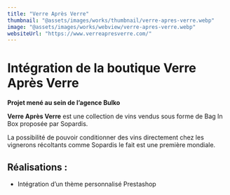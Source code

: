 ```yaml
---
title: "Verre Après Verre"
thumbnail: "@assets/images/works/thumbnail/verre-apres-verre.webp"
image: "@assets/images/works/webview/verre-apres-verre.webp"
websiteUrl: "https://www.verreapresverre.com/"
---
```


# Intégration de la boutique Verre Après Verre

**Projet mené au sein de l’agence Bulko**

**Verre Après Verre** est une collection de vins vendus sous forme de Bag In Box proposée par Sopardis.  

La possibilité de pouvoir conditionner des vins directement chez les vignerons récoltants comme Sopardis le fait est une première mondiale.

## Réalisations :

- Intégration d’un thème personnalisé Prestashop
